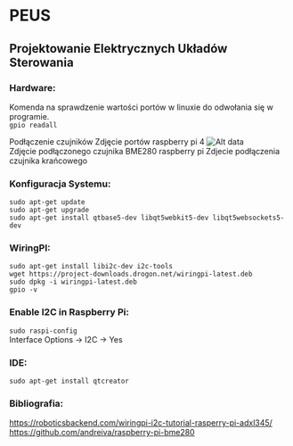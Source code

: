 # PEUS
## Projektowanie Elektrycznych Układów Sterowania

### Hardware:

Komenda na sprawdzenie wartości portów w linuxie do odwołania się w programie.  
```gpio readall```  

Podłączenie czujników
Zdjęcie portów raspberry pi 4
![Alt data](./Images/Zdjecie_portow_raspberry_PI_4.png)  
Zdjęcie podłączonego czujnika BME280 raspberry pi
Zdjecie podłączenia czujnika krańcowego

### Konfiguracja Systemu:  
```sudo apt-get update```  
```sudo apt-get upgrade```  
```sudo apt-get install qtbase5-dev libqt5webkit5-dev libqt5websockets5-dev```    

### WiringPI:    
```sudo apt-get install libi2c-dev i2c-tools```    
```wget https://project-downloads.drogon.net/wiringpi-latest.deb```    
```sudo dpkg -i wiringpi-latest.deb```  
```gpio -v```  

### Enable I2C in Raspberry Pi:   
```sudo raspi-config```    
Interface Options -> I2C -> Yes    
 
### IDE:  
```sudo apt-get install qtcreator```  

### Bibliografia:  
https://roboticsbackend.com/wiringpi-i2c-tutorial-rasperry-pi-adxl345/  
https://github.com/andreiva/raspberry-pi-bme280  
